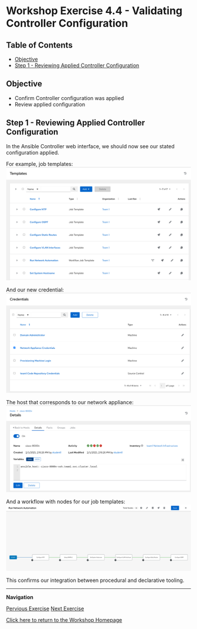 # Workshop Exercise 4.4 - Validating Controller Configuration

## Table of Contents

* [Objective](#objective)
* [Step 1 - Reviewing Applied Controller Configuration](#step-1---reviewing-applied-controller-configuration)

## Objective

* Confirm Controller configuration was applied
* Review applied configuration

## Step 1 - Reviewing Applied Controller Configuration
In the Ansible Controller web interface, we should now see our stated configuration applied.

For example, job templates:
![Controller Job Templates](../.images/controller-job-templates.png)

And our new credential:
![Controller Credentials](../.images/controller-credentials.png)

The host that corresponds to our network appliance:
![Controller Host](../.images/controller-appliance-host.png)

And a workflow with nodes for our job templates:
![Controller Workflow](../.images/controller-workflow.png)

This confirms our integration between procedural and declarative tooling.

---
**Navigation**

[Pervious Exercise](../4.2-appling-config-to-controller/)  [Next Exercise](../2.1-ad-automation-part-1/)

[Click here to return to the Workshop Homepage](../../README.md)
